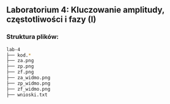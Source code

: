 ## Laboratorium 4: Kluczowanie amplitudy, częstotliwości i fazy (I)
### Struktura plików:

```bash
lab-4
├── kod.*
├── za.png
├── zp.png
├── zf.png
├── za_widmo.png
├── zp_widmo.png
├── zf_widmo.png
├── wnioski.txt
```
